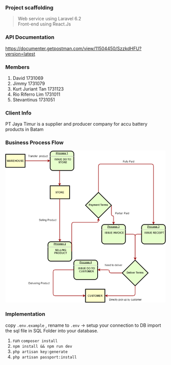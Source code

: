 ### Project scaffolding
> Web service using Laravel 6.2 </br>
> Front-end using React.Js

### API Documentation
https://documenter.getpostman.com/view/11504450/SzzkdHFU?version=latest

### Members
1. David 1731069 </br>
2. Jimmy 1731079 </br>
3. Kurt Juriant Tan 1731123 </br>
4. Rio Riferro Lim 1731011 </br>
5. Stevantinus 1731051

### Client Info
PT Jaya Timur is a supplier and producer company for accu battery products in Batam

### Business Process Flow
![Diagram Flow](/docs/FlowChartInventJT.png)

### Implementation
copy `.env.example` , rename to `.env` -> setup your connection to DB
import the sql file in SQL Folder into your database.

1. run `composer install`</br>
2. `npm install && npm run dev`</br>
3. `php artisan key:generate`</br>
4. `php artisan passport:install`</br>
